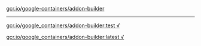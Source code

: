 [gcr.io/google-containers/addon-builder](https://hub.docker.com/r/anjia0532/addon-builder/tags/) 

----
[gcr.io/google_containers/addon-builder:test √](https://hub.docker.com/r/anjia0532/addon-builder/tags/)

[gcr.io/google_containers/addon-builder:latest √](https://hub.docker.com/r/anjia0532/addon-builder/tags/)

